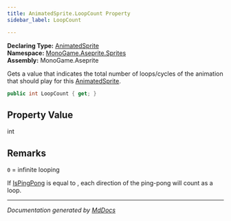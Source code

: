 ```yaml
---
title: AnimatedSprite.LoopCount Property
sidebar_label: LoopCount

---
```


**Declaring Type:** [AnimatedSprite](../)  
**Namespace:** [MonoGame.Aseprite.Sprites](../../)  
**Assembly:** MonoGame.Aseprite

Gets a value that indicates the total number of loops\/cycles of the animation that should play for this [AnimatedSprite](../).

```csharp
public int LoopCount { get; }
```

## Property Value

int

## Remarks

`0` \= infinite looping

If [IsPingPong](../../AnimationTag/properties/IsPingPong.md) is equal to , each direction of the ping\-pong will count as a loop.  

___

*Documentation generated by [MdDocs](https://github.com/ap0llo/mddocs)*
